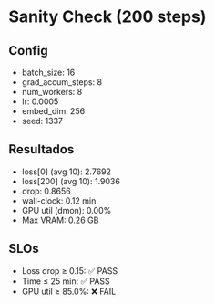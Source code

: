 # Sanity Check (200 steps)

## Config

- batch_size: 16
- grad_accum_steps: 8
- num_workers: 8
- lr: 0.0005
- embed_dim: 256
- seed: 1337

## Resultados

- loss[0] (avg 10): 2.7692
- loss[200] (avg 10): 1.9036
- drop: 0.8656
- wall-clock: 0.12 min
- GPU util (dmon): 0.00%
- Max VRAM: 0.26 GB

## SLOs

- Loss drop ≥ 0.15: ✅ PASS
- Time ≤ 25 min: ✅ PASS
- GPU util ≥ 85.0%: ❌ FAIL
